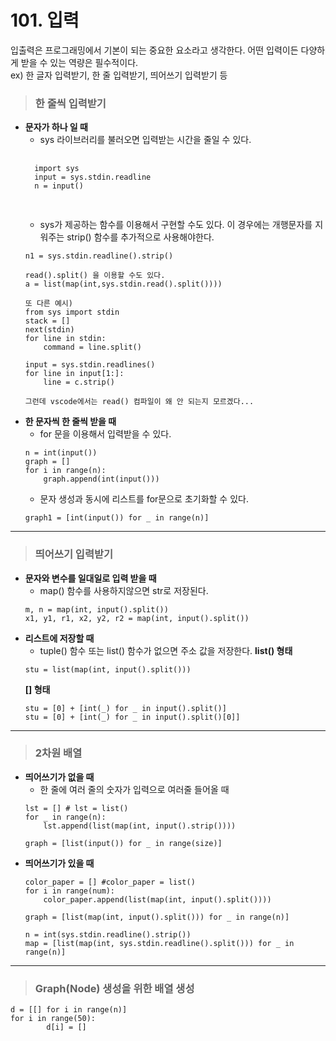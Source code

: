 # 101. 입력
입출력은 프로그래밍에서 기본이 되는 중요한 요소라고 생각한다. 어떤 입력이든 다양하게 받을 수 있는 역량은 필수적이다.   
ex) 한 글자 입력받기, 한 줄 입력받기, 띄어쓰기 입력받기 등

> ### 한 줄씩 입력받기
* **문자가 하나 일 때**
    - sys 라이브러리를 불러오면 입력받는 시간을 줄일 수 있다.
    <pre>
    <code>
    import sys
    input = sys.stdin.readline
    n = input()
    </code>
    </pre>
    - sys가 제공하는 함수를 이용해서 구현할 수도 있다. 이 경우에는 개행문자를 지워주는 strip() 함수를 추가적으로 사용해야한다.
    ```
    n1 = sys.stdin.readline().strip()

    read().split() 을 이용할 수도 있다.
    a = list(map(int,sys.stdin.read().split())))

    또 다른 예시)
    from sys import stdin
    stack = []
    next(stdin)
    for line in stdin:
        command = line.split()

    input = sys.stdin.readlines()
    for line in input[1:]:
        line = c.strip()

    그런데 vscode에서는 read() 컴파일이 왜 안 되는지 모르겠다...
    ```
* **한 문자씩 한 줄씩 받을 때**
    - for 문을 이용해서 입력받을 수 있다.
    ```
    n = int(input())
    graph = []
    for i in range(n):
        graph.append(int(input()))
    ```
    - 문자 생성과 동시에 리스트를 for문으로 초기화할 수 있다.
    ```
    graph1 = [int(input()) for _ in range(n)]
    ```
***   

> ### 띄어쓰기 입력받기
* **문자와 변수를 일대일로 입력 받을 때**
    - map() 함수를 사용하지않으면 str로 저장된다.
    ```
	m, n = map(int, input().split())
	x1, y1, r1, x2, y2, r2 = map(int, input().split())
    ```
* **리스트에 저장할 때**
    - tuple() 함수 또는 list() 함수가 없으면 주소 값을 저장한다.
    **list() 형태**
    ```
	stu = list(map(int, input().split()))
    ```
    **[] 형태**
    ```
	stu = [0] + [int(_) for _ in input().split()]
	stu = [0] + [int(_) for _ in input().split()[0]]
    ```
***   

> ### 2차원 배열
* **띄어쓰기가 없을 때**
    - 한 줄에 여러 줄의 숫자가 입력으로 여러줄 들어올 때
    ```
	lst = [] # lst = list()
	for _ in range(n):
	    lst.append(list(map(int, input().strip())))

	graph = [list(input()) for _ in range(size)]
    ```
* **띄어쓰기가 있을 때**
    ```
	color_paper = [] #color_paper = list()
	for i in range(num):
	    color_paper.append(list(map(int, input().split())))

	graph = [list(map(int, input().split())) for _ in range(n)]

	n = int(sys.stdin.readline().strip())
	map = [list(map(int, sys.stdin.readline().split())) for _ in range(n)]
    ```
***   

> ### Graph(Node) 생성을 위한 배열 생성
	d = [[] for i in range(n)]
	for i in range(50):
    	    d[i] = []
